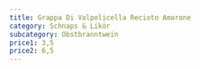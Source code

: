 ```yaml
---
title: Grappa Di Valpolicella Recioto Amarone
category: Schnaps & Likör
subcategory: Obstbranntwein
price1: 3,5
price2: 6,5
---
```

